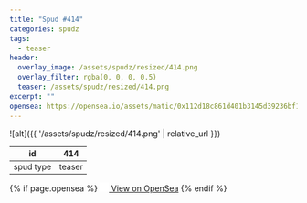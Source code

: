 ```yaml
---
title: "Spud #414"
categories: spudz
tags:
  - teaser
header:
  overlay_image: /assets/spudz/resized/414.png
  overlay_filter: rgba(0, 0, 0, 0.5)
  teaser: /assets/spudz/resized/414.png
excerpt: ""
opensea: https://opensea.io/assets/matic/0x112d18c861d401b3145d39236bf149f01e18beed/414
---
```

![alt]({{ '/assets/spudz/resized/414.png' | relative_url }})

| id | 414 |
|-|-|
| spud type | teaser |

{% if page.opensea %}
<a href="{{page.opensea}}" class="btn btn--info" onclick="window.open(this.href, '_blank'); return false;"><img src="/assets/images/opensea.svg" width="16px"><span>  View on OpenSea</span></a>
{% endif %}
